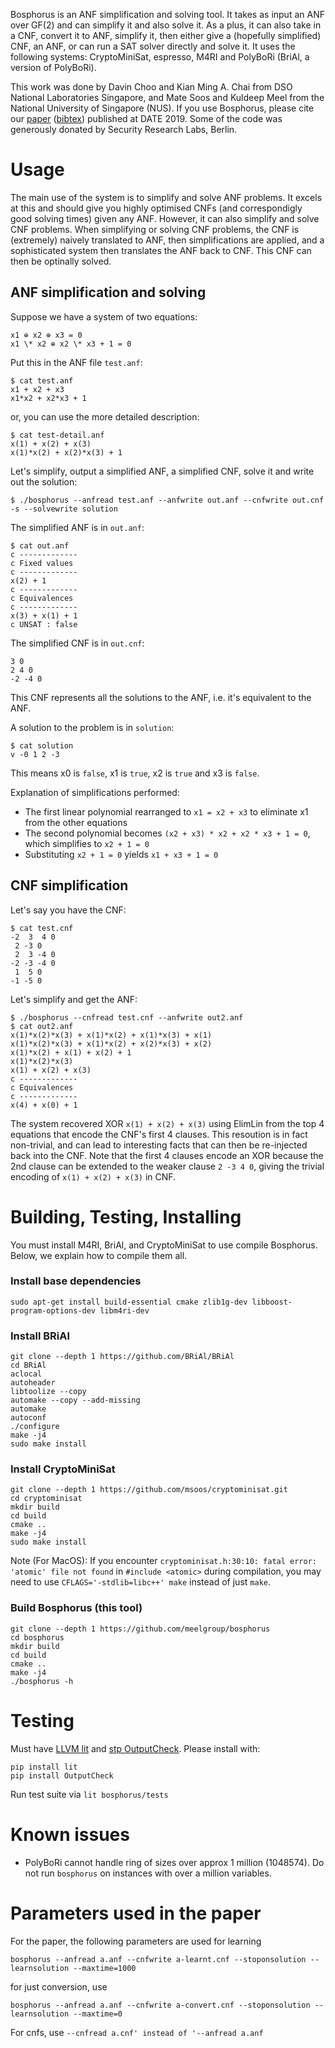 Bosphorus is an ANF simplification and solving tool. It takes as input an ANF over GF(2) and can simplify it and also solve it. As a plus, it can also take in a CNF, convert it to ANF, simplify it, then either give a (hopefully simplified) CNF, an ANF, or can run a SAT solver directly and solve it. It uses the following systems: CryptoMiniSat, espresso, M4RI and PolyBoRi (BriAl, a version of PolyBoRi).

This work was done by Davin Choo and Kian Ming A. Chai from DSO National Laboratories Singapore, and Mate Soos and Kuldeep Meel from the National University of Singapore (NUS). If you use Bosphorus, please cite our [paper](https://www.comp.nus.edu.sg/~meel/Papers/date-cscm19.pdf) ([bibtex](https://www.comp.nus.edu.sg/~meel/bib/CSCM19.bib)) published at DATE 2019. Some of the code was generously donated by Security Research Labs, Berlin.

# Usage
The main use of the system is to simplify and solve ANF problems. It excels at this and should give you highly optimised CNFs (and correspondigly good solving times) given any ANF. However, it can also simplify and solve CNF problems. When simplifying or solving CNF problems, the CNF is (extremely) naively translated to ANF, then simplifications are applied, and a sophisticated system then translates the ANF back to CNF. This CNF can then be optinally solved.

## ANF simplification and solving
Suppose we have a system of two equations:
```
x1 ⊕ x2 ⊕ x3 = 0
x1 \* x2 ⊕ x2 \* x3 + 1 = 0
```

Put this in the ANF file `test.anf`:
```
$ cat test.anf
x1 + x2 + x3
x1*x2 + x2*x3 + 1
```
or, you can use the more detailed description:
```
$ cat test-detail.anf
x(1) + x(2) + x(3)
x(1)*x(2) + x(2)*x(3) + 1
```

Let's simplify, output a simplified ANF, a simplified CNF, solve it and write out the solution:
```
$ ./bosphorus --anfread test.anf --anfwrite out.anf --cnfwrite out.cnf -s --solvewrite solution
```

The simplified ANF is in `out.anf`:
```
$ cat out.anf
c -------------
c Fixed values
c -------------
x(2) + 1
c -------------
c Equivalences
c -------------
x(3) + x(1) + 1
c UNSAT : false
```

The simplified CNF is in `out.cnf`:
```
3 0
2 4 0
-2 -4 0
```
This CNF represents all the solutions to the ANF, i.e. it's equivalent to the ANF.


A solution to the problem is in `solution`:
```
$ cat solution
v -0 1 2 -3
```
This means x0 is `false`, x1 is `true`, x2 is `true` and x3 is `false`.


Explanation of simplifications performed:
* The first linear polynomial rearranged to `x1 = x2 + x3` to eliminate x1 from the other equations
* The second polynomial becomes `(x2 + x3) * x2 + x2 * x3 + 1 = 0`, which simplifies to `x2 + 1 = 0`
* Substituting `x2 + 1 = 0` yields `x1 + x3 + 1 = 0`

## CNF simplification

Let's say you have the CNF:

```
$ cat test.cnf
-2  3  4 0
 2 -3 0
 2  3 -4 0
-2 -3 -4 0
 1  5 0
-1 -5 0
```

Let's simplify and get the ANF:
```
$ ./bosphorus --cnfread test.cnf --anfwrite out2.anf
$ cat out2.anf
x(1)*x(2)*x(3) + x(1)*x(2) + x(1)*x(3) + x(1)
x(1)*x(2)*x(3) + x(1)*x(2) + x(2)*x(3) + x(2)
x(1)*x(2) + x(1) + x(2) + 1
x(1)*x(2)*x(3)
x(1) + x(2) + x(3)
c -------------
c Equivalences
c -------------
x(4) + x(0) + 1

```

The system recovered XOR `x(1) + x(2) + x(3)` using ElimLin from the top 4 equations that encode the CNF's first 4 clauses. This resoution is in fact non-trivial, and can lead to interesting facts that can then be re-injected back into the CNF. Note that the first 4 clauses encode an XOR because the 2nd clause can be extended to the weaker clause `2 -3 4 0`, giving the trivial encoding of `x(1) + x(2) + x(3)` in CNF.

# Building, Testing, Installing
You must install M4RI, BriAl, and CryptoMiniSat to use compile Bosphorus. Below, we explain how to compile them all.


### Install base dependencies

```
sudo apt-get install build-essential cmake zlib1g-dev libboost-program-options-dev libm4ri-dev
```

### Install BRiAl
```
git clone --depth 1 https://github.com/BRiAl/BRiAl
cd BRiAl
aclocal
autoheader
libtoolize --copy
automake --copy --add-missing
automake
autoconf
./configure
make -j4
sudo make install
```

### Install CryptoMiniSat
```
git clone --depth 1 https://github.com/msoos/cryptominisat.git
cd cryptominisat
mkdir build
cd build
cmake ..
make -j4
sudo make install
```
Note (For MacOS): If you encounter `cryptominisat.h:30:10: fatal error: 'atomic' file not found` in `#include <atomic>` during compilation, you may need to use `CFLAGS='-stdlib=libc++' make` instead of just `make`.

### Build Bosphorus (this tool)
```
git clone --depth 1 https://github.com/meelgroup/bosphorus
cd bosphorus
mkdir build
cd build
cmake ..
make -j4
./bosphorus -h
```

# Testing
Must have [LLVM lit](https://github.com/llvm-mirror/llvm/tree/master/utils/lit) and [stp OutputCheck](https://github.com/stp/OutputCheck). Please install with:
```
pip install lit
pip install OutputCheck
```
Run test suite via `lit bosphorus/tests`

# Known issues
- PolyBoRi cannot handle ring of sizes over approx 1 million (1048574). Do not run `bosphorus` on instances with over a million variables.

# Parameters used in the paper
For the paper, the following parameters are used for learning
```
bosphorus --anfread a.anf --cnfwrite a-learnt.cnf --stoponsolution --learnsolution --maxtime=1000
```

for just conversion, use
```
bosphorus --anfread a.anf --cnfwrite a-convert.cnf --stoponsolution --learnsolution --maxtime=0
``` 

For cnfs, use `--cnfread a.cnf' instead of '--anfread a.anf`

